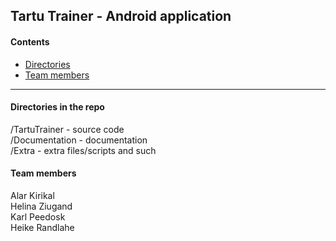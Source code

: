 <h2>Tartu Trainer - Android application</h2>

<h4>Contents</h4>
<ul>
  <li><a href="#directories-in-the-repo">Directories</a></li>
  <li><a href="#team-members"> Team members</a></li>
</ul>

<hr>

<h4>Directories in the repo</h4>
/TartuTrainer - source code<br />
/Documentation - documentation<br />
/Extra - extra files/scripts and such<br />

<h4>Team members</h4>
  Alar Kirikal<br />
  Helina Ziugand<br />
  Karl Peedosk<br />
  Heike Randlahe<br />
